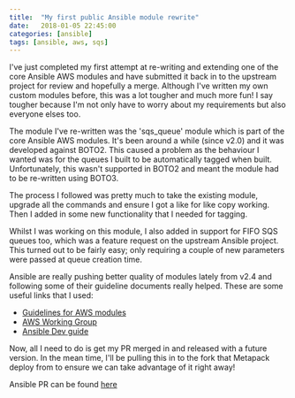 ```yaml
---
title:  "My first public Ansible module rewrite"
date:   2018-01-05 22:45:00
categories: [ansible]
tags: [ansible, aws, sqs]
---
```


I've just completed my first attempt at re-writing and extending one of the core Ansible AWS modules and have submitted it back in to the upstream project for review and hopefully a merge.  Although I've written my own custom modules before, this was a lot tougher and much more fun!  I say tougher because I'm not only have to worry about my requirements but also everyone elses too.

The module I've re-written was the 'sqs_queue' module which is part of the core Ansible AWS modules.  It's been around a while (since v2.0) and it was developed against BOTO2.  This caused a problem as the behaviour I wanted was for the queues I built to be automatically tagged when built.  Unfortunately, this wasn't supported in BOTO2 and meant the module had to be re-written using BOTO3.

The process I followed was pretty much to take the existing module, upgrade all the commands and ensure I got a like for like copy working.  Then I added in some new functionality that I needed for tagging.

Whilst I was working on this module, I also added in support for FIFO SQS queues too, which was a feature request on the upstream Ansible project.  This turned out to be fairly easy; only requiring a couple of new parameters were passed at queue creation time.

Ansible are really pushing better quality of modules lately from v2.4 and following some of their guideline documents really helped.  These are some useful links that I used:

- [Guidelines for AWS modules](https://github.com/ansible/ansible/blob/devel/lib/ansible/modules/cloud/amazon/GUIDELINES.md)
- [AWS Working Group](https://github.com/ansible/community/tree/master/group-aws)
- [Ansible Dev guide](https://docs.ansible.com/ansible/latest/dev_guide/index.html)

Now, all I need to do is get my PR merged in and released with a future version.  In the mean time, I'll be pulling this in to the fork that Metapack deploy from to ensure we can take advantage of it right away!

Ansible PR can be found [here](https://github.com/ansible/ansible/pull/34526)
